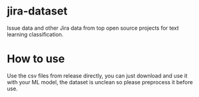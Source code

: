 # jira-dataset
Issue data and other Jira data from top open source projects for text learning classification.

# How to use

Use the csv files from release directly, you can just download and use it with your ML
model, the dataset is unclean so please preprocess it before use.
